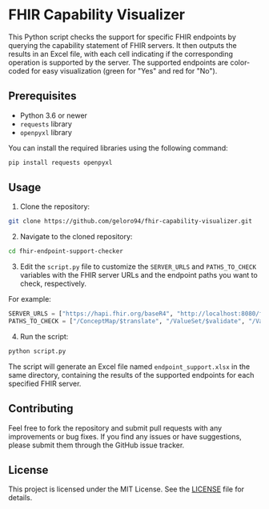 # FHIR Capability Visualizer

This Python script checks the support for specific FHIR endpoints by querying the capability statement of FHIR servers. It then outputs the results in an Excel file, with each cell indicating if the corresponding operation is supported by the server. The supported endpoints are color-coded for easy visualization (green for "Yes" and red for "No").

## Prerequisites

- Python 3.6 or newer
- `requests` library
- `openpyxl` library

You can install the required libraries using the following command:

```bash
pip install requests openpyxl
```

## Usage

1. Clone the repository:

```bash
git clone https://github.com/geloro94/fhir-capability-visualizer.git
```

2. Navigate to the cloned repository:

```bash
cd fhir-endpoint-support-checker
```

3. Edit the `script.py` file to customize the `SERVER_URLS` and `PATHS_TO_CHECK` variables with the FHIR server URLs and the endpoint paths you want to check, respectively.

For example:

```python
SERVER_URLS = ["https://hapi.fhir.org/baseR4", "http://localhost:8080/fhir", "https://ontoserver.imi.uni-luebeck.de/fhir"]
PATHS_TO_CHECK = ["/ConceptMap/$translate", "/ValueSet/$validate", "/ValueSet/$expand", "/ConceptMap/$closure", "/CodeSystem/$validate-code", "/CodeSystem/$lookup"]
```

4. Run the script:

```bash
python script.py
```

The script will generate an Excel file named `endpoint_support.xlsx` in the same directory, containing the results of the supported endpoints for each specified FHIR server.

## Contributing

Feel free to fork the repository and submit pull requests with any improvements or bug fixes. If you find any issues or have suggestions, please submit them through the GitHub issue tracker.

## License

This project is licensed under the MIT License. See the [LICENSE](LICENSE) file for details.